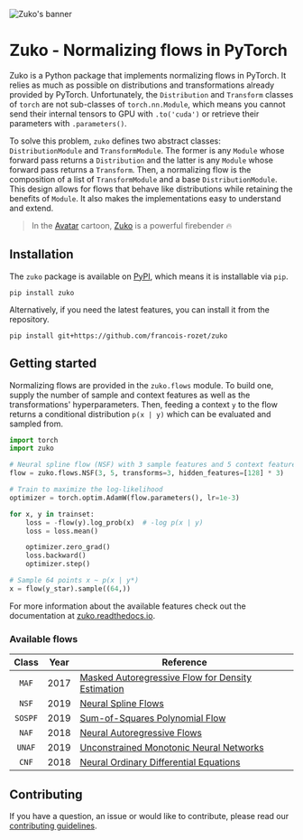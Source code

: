 ![Zuko's banner](https://raw.githubusercontent.com/francois-rozet/zuko/master/docs/images/banner.svg)

# Zuko - Normalizing flows in PyTorch

Zuko is a Python package that implements normalizing flows in PyTorch. It relies as much as possible on distributions and transformations already provided by PyTorch. Unfortunately, the `Distribution` and `Transform` classes of `torch` are not sub-classes of `torch.nn.Module`, which means you cannot send their internal tensors to GPU with `.to('cuda')` or retrieve their parameters with `.parameters()`.

To solve this problem, `zuko` defines two abstract classes: `DistributionModule` and `TransformModule`. The former is any `Module` whose forward pass returns a `Distribution` and the latter is any `Module` whose forward pass returns a `Transform`. Then, a normalizing flow is the composition of a list of `TransformModule` and a base `DistributionModule`. This design allows for flows that behave like distributions while retaining the benefits of `Module`. It also makes the implementations easy to understand and extend.

> In the [Avatar](https://wikipedia.org/wiki/Avatar:_The_Last_Airbender) cartoon, [Zuko](https://wikipedia.org/wiki/Zuko) is a powerful firebender 🔥

## Installation

The `zuko` package is available on [PyPI](https://pypi.org/project/zuko), which means it is installable via `pip`.

```
pip install zuko
```

Alternatively, if you need the latest features, you can install it from the repository.

```
pip install git+https://github.com/francois-rozet/zuko
```

## Getting started

Normalizing flows are provided in the `zuko.flows` module. To build one, supply the number of sample and context features as well as the transformations' hyperparameters. Then, feeding a context `y` to the flow returns a conditional distribution `p(x | y)` which can be evaluated and sampled from.

```python
import torch
import zuko

# Neural spline flow (NSF) with 3 sample features and 5 context features
flow = zuko.flows.NSF(3, 5, transforms=3, hidden_features=[128] * 3)

# Train to maximize the log-likelihood
optimizer = torch.optim.AdamW(flow.parameters(), lr=1e-3)

for x, y in trainset:
    loss = -flow(y).log_prob(x)  # -log p(x | y)
    loss = loss.mean()

    optimizer.zero_grad()
    loss.backward()
    optimizer.step()

# Sample 64 points x ~ p(x | y*)
x = flow(y_star).sample((64,))
```

For more information about the available features check out the documentation at [zuko.readthedocs.io](https://zuko.readthedocs.io).

### Available flows

| Class   | Year | Reference |
|:-------:|:----:|-----------|
| `MAF`   | 2017 | [Masked Autoregressive Flow for Density Estimation](https://arxiv.org/abs/1705.07057) |
| `NSF`   | 2019 | [Neural Spline Flows](https://arxiv.org/abs/1906.04032) |
| `SOSPF` | 2019 | [Sum-of-Squares Polynomial Flow](https://arxiv.org/abs/1905.02325) |
| `NAF`   | 2018 | [Neural Autoregressive Flows](https://arxiv.org/abs/1804.00779) |
| `UNAF`  | 2019 | [Unconstrained Monotonic Neural Networks](https://arxiv.org/abs/1908.05164) |
| `CNF`   | 2018 | [Neural Ordinary Differential Equations](https://arxiv.org/abs/1806.07366) |

## Contributing

If you have a question, an issue or would like to contribute, please read our [contributing guidelines](https://github.com/francois-rozet/zuko/blob/master/CONTRIBUTING.md).
